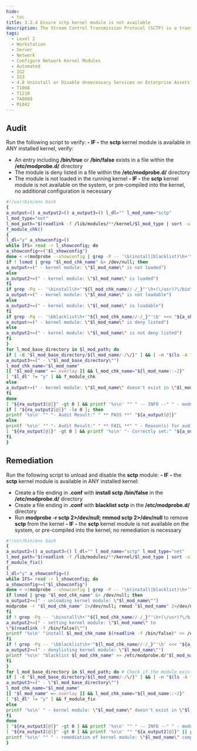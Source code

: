 ```yaml
---
hide:
  - toc
title: 3.2.4 Ensure sctp kernel module is not available
description: The Stream Control Transmission Protocol (SCTP) is a transport layer protocol used to support message oriented communication, with several streams of messages in one connection. It serves a similar function as TCP and UDP, incorporating features of both. It is message-oriented like UDP, and ensures reliable in-sequence transport of messages with congestion control like TCP.
tags:
  - Level 2
  - Workstation
  - Server
  - Network
  - Configure Network Kernel Modules
  - Automated
  - IG2
  - IG3
  - 4.8 Uninstall or Disable Unnecessary Services on Enterprise Assets and Software
  - T1068
  - T1210
  - TA0008
  - M1042
---
```


## Audit
Run the following script to verify:
**- IF -** the **sctp** kernel module is available in ANY installed kernel, verify:
- An entry including **/bin/true** or **/bin/false** exists in a file within the **/etc/modprobe.d/** directory
- The module is deny listed in a file within the **/etc/modprobe.d/** directory
- The module is not loaded in the running kernel
**- IF -** the **sctp** kernel module is not available on the system, or pre-compiled into the kernel, no additional configuration is necessary

```bash linenums="1"
#!/usr/bin/env bash
{
a_output=() a_output2=() a_output3=() l_dl="" l_mod_name="sctp"
l_mod_type="net"
l_mod_path="$(readlink -f /lib/modules/**/kernel/$l_mod_type | sort -u)"
f_module_chk()
{
l_dl="y" a_showconfig=()
while IFS= read -r l_showconfig; do
a_showconfig+=("$l_showconfig")
done < <(modprobe --showconfig | grep -P -- '\b(install|blacklist)\h+'"${l_mod_chk_name//-/_}"'\b')
if ! lsmod | grep "$l_mod_chk_name" &> /dev/null; then
a_output+=(" - kernel module: \"$l_mod_name\" is not loaded")
else
a_output2+=(" - kernel module: \"$l_mod_name\" is loaded")
fi
if grep -Pq -- '\binstall\h+'"${l_mod_chk_name//-/_}"'\h+(\/usr)?\/bin\/(true|false)\b' <<< "${a_showconfig[*]}"; then
a_output+=(" - kernel module: \"$l_mod_name\" is not loadable")
else
a_output2+=(" - kernel module: \"$l_mod_name\" is loadable")
fi
if grep -Pq -- '\bblacklist\h+'"${l_mod_chk_name//-/_}"'\b' <<< "${a_showconfig[*]}"; then
a_output+=(" - kernel module: \"$l_mod_name\" is deny listed")
else
a_output2+=(" - kernel module: \"$l_mod_name\" is not deny listed")
fi
}
for l_mod_base_directory in $l_mod_path; do
if [ -d "$l_mod_base_directory/${l_mod_name/-/\/}" ] && [ -n "$(ls -A "$l_mod_base_directory/${l_mod_name/-/\/}")" ]; then
a_output3+=(" - \"$l_mod_base_directory\"")
l_mod_chk_name="$l_mod_name"
[[ "$l_mod_name" =~ overlay ]] && l_mod_chk_name="${l_mod_name::-2}"
[ "$l_dl" != "y" ] && f_module_chk
else
a_output+=(" - kernel module: \"$l_mod_name\" doesn't exist in \"$l_mod_base_directory\"")
fi
done
[ "${#a_output3[@]}" -gt 0 ] && printf '%s\n' "" " -- INFO --" " - module: \"$l_mod_name\" exists in:" "${a_output3[@]}"
if [ "${#a_output2[@]}" -le 0 ]; then
printf '%s\n' "" "- Audit Result:" " ** PASS **" "${a_output[@]}"
else
printf '%s\n' "" "- Audit Result:" " ** FAIL **" " - Reason(s) for audit failure:" "${a_output2[@]}"
[ "${#a_output[@]}" -gt 0 ] && printf '%s\n' "- Correctly set:" "${a_output[@]}"
fi
}
```

## Remediation
Run the following script to unload and disable the **sctp** module:
**- IF -** the **sctp** kernel module is available in ANY installed kernel:
- Create a file ending in **.conf** with **install sctp /bin/false** in the **/etc/modprobe.d/** directory
- Create a file ending in **.conf** with **blacklist sctp** in the **/etc/modprobe.d/** directory
- Run **modprobe -r sctp 2>/dev/null; rmmod sctp 2>/dev/null** to remove **sctp** from the kernel
**- IF -** the **sctp** kernel module is not available on the system, or pre-compiled into the kernel, no remediation is necessary


```bash linenums="1"
#!/usr/bin/env bash
{
a_output2=() a_output3=() l_dl="" l_mod_name="sctp" l_mod_type="net"
l_mod_path="$(readlink -f /lib/modules/**/kernel/$l_mod_type | sort -u)"
f_module_fix()
{
l_dl="y" a_showconfig=()
while IFS= read -r l_showconfig; do
a_showconfig+=("$l_showconfig")
done < <(modprobe --showconfig | grep -P -- '\b(install|blacklist)\h+'"${l_mod_chk_name//-/_}"'\b')
if lsmod | grep "$l_mod_chk_name" &> /dev/null; then
a_output2+=(" - unloading kernel module: \"$l_mod_name\"")
modprobe -r "$l_mod_chk_name" 2>/dev/null; rmmod "$l_mod_name" 2>/dev/null
fi
if ! grep -Pq -- '\binstall\h+'"${l_mod_chk_name//-/_}"'\h+(\/usr)?\/bin\/(true|false)\b' <<< "${a_showconfig[*]}"; then
a_output2+=(" - setting kernel module: \"$l_mod_name\" to
\"$(readlink -f /bin/false)\"")
printf '%s\n' "install $l_mod_chk_name $(readlink -f /bin/false)" >> /etc/modprobe.d/"$l_mod_name".conf
fi
if ! grep -Pq -- '\bblacklist\h+'"${l_mod_chk_name//-/_}"'\b' <<< "${a_showconfig[*]}"; then
a_output2+=(" - denylisting kernel module: \"$l_mod_name\"")
printf '%s\n' "blacklist $l_mod_chk_name" >> /etc/modprobe.d/"$l_mod_name".conf
fi
}
for l_mod_base_directory in $l_mod_path; do # Check if the module exists on the system
if [ -d "$l_mod_base_directory/${l_mod_name/-/\/}" ] && [ -n "$(ls -A "$l_mod_base_directory/${l_mod_name/-/\/}")" ]; then
a_output3+=(" - \"$l_mod_base_directory\"")
l_mod_chk_name="$l_mod_name"
[[ "$l_mod_name" =~ overlay ]] && l_mod_chk_name="${l_mod_name::-2}"
[ "$l_dl" != "y" ] && f_module_fix
else
printf '%s\n' " - kernel module: \"$l_mod_name\" doesn't exist in \"$l_mod_base_directory\""
fi
done
[ "${#a_output3[@]}" -gt 0 ] && printf '%s\n' "" " -- INFO --" " - module: \"$l_mod_name\" exists in:" "${a_output3[@]}"
[ "${#a_output2[@]}" -gt 0 ] && printf '%s\n' "" "${a_output2[@]}" || printf '%s\n' "" " - No changes needed"
printf '%s\n' "" " - remediation of kernel module: \"$l_mod_name\" complete" ""
}
```

